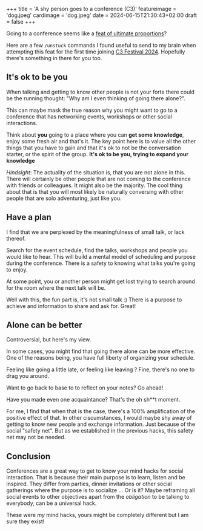 +++
title = 'A shy person goes to a conference (C3)'
featureimage = 'dog.jpeg'
cardimage = 'dog.jpeg'
date = 2024-06-15T21:30:43+02:00
draft = false
+++

Going to a conference seems like a [feat of ultimate proportions](https://youtube.com/shorts/9Xu45p0K_M8?si=wxWV_b1k_EZjoqsI)?

Here are a few `/unstuck` commands I found useful to send to my brain when attempting this feat for the first time joining  [C3 Festival 2024](https://c3fest.com). Hopefully there's something in there for you too. 

## It's ok to be you

When talking and getting to know other people is not your forte there could be the running thought: "Why am I even thinking of going there alone?".

This can maybe mask the true reason why you might want to go to a conference that has networking events, workshops or other social interactions. 

Think about **you** going to a place where you can **get some knowledge**, enjoy some fresh air and that's it. The key point here is to value all the other things that you have to gain and that it's ok to not be the conversation starter, or the spirit of the group. **It's ok to be you, trying to expand your knowledge**

_Hindsight_: The actuality of the situation is, that you are not alone in this. There will certainly be other people that are not coming to the conference with friends or colleagues. It might also be the majority. The cool thing about that is that you will most likely be naturally conversing with other people that are solo adventuring, just like you.

## Have a plan 

I find that we are perplexed by the meaningfulness of small talk, or lack thereof. 

Search for the event schedule, find the talks, workshops and people you would like to hear. This will build a mental model of scheduling and purpose during the conference. There is a safety to knowing what talks you're going to enjoy. 

At some point, you or another person might get lost trying to search around for the room where the next talk will be. 

Well with this, the fun part is, it's not small talk :) There is a purpose to achieve and information to share and ask for. Great!

## Alone can be better

Controversial, but here's my view. 

In some cases, you might find that going there alone can be more effective. 
One of the reasons being, you have full liberty of organizing your schedule. 

Feeling like going a little late, or feeling like leaving ? Fine, there's no one to drag you around. 

Want to go back to base to to reflect on your notes? Go ahead!

Have you made even one acquaintance? That's the oh sh**t moment. 

For me, I find that when that is the case, there's a 100% amplification of the positive effect of that. In other ciscumstances, I would maybe shy away of getting to know new people and exchange information. Just because of the social "safety net". But as we established in the previous hacks, this safety net may not be needed.


## Conclusion 

Conferences are a great way to get to know your mind hacks for social interaction. That is because their main purpose is to learn, listen and be inspired. They differ from parties, dinner invitations or other social gatherings where the purpose is to socialize ... Or is it? 
Maybe reframing all social events to other objectives apart from 
the _obligation_ to be talking to everybody, can be a universal hack. 

These were _my_ mind hacks, yours might be completely different but I am sure they exist!  


